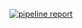 [![pipeline report](https://gitlab.com/dedyms/glances/badges/master/pipeline.svg)](https://gitlab.com/dedyms/glances/-/commits/master)
